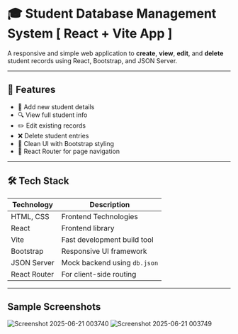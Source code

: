 
# 🎓 Student Database Management System [ React + Vite App ]

A responsive and simple web application to **create**, **view**, **edit**, and **delete** student records using React, Bootstrap, and JSON Server.

---

## 🚀 Features

- 📝 Add new student details
- 🔍 View full student info
- ✏️ Edit existing records 
- ❌ Delete student entries
- 🎨 Clean UI with Bootstrap styling
- 🔄 React Router for page navigation

---

## 🛠️ Tech Stack

| Technology | Description                        |
|------------|------------------------------------|
| HTML, CSS  | Frontend Technologies              |
| React      | Frontend library                   |
| Vite       | Fast development build tool        |
| Bootstrap  | Responsive UI framework            |
| JSON Server| Mock backend using `db.json`       |
| React Router | For client-side routing          |

---

## Sample Screenshots
![Screenshot 2025-06-21 003740](https://github.com/user-attachments/assets/c4e67a29-c974-482e-a3a7-968f3f605eb3)
![Screenshot 2025-06-21 003749](https://github.com/user-attachments/assets/deb8d607-3c34-4caf-9a3f-8ca1ec996dac)



